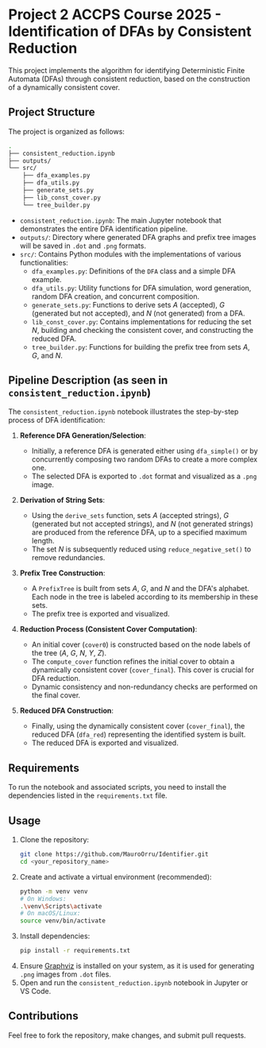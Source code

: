 # Project 2 ACCPS Course 2025 - Identification of DFAs by Consistent Reduction

This project implements the algorithm for identifying Deterministic Finite Automata (DFAs) through consistent reduction, based on the construction of a dynamically consistent cover.

## Project Structure

The project is organized as follows:

```bash
.
├── consistent_reduction.ipynb
├── outputs/
└── src/
    ├── dfa_examples.py
    ├── dfa_utils.py
    ├── generate_sets.py
    ├── lib_const_cover.py
    └── tree_builder.py
```

* `consistent_reduction.ipynb`: The main Jupyter notebook that demonstrates the entire DFA identification pipeline.
* `outputs/`: Directory where generated DFA graphs and prefix tree images will be saved in `.dot` and `.png` formats.
* `src/`: Contains Python modules with the implementations of various functionalities:
    * `dfa_examples.py`: Definitions of the `DFA` class and a simple DFA example.
    * `dfa_utils.py`: Utility functions for DFA simulation, word generation, random DFA creation, and concurrent composition.
    * `generate_sets.py`: Functions to derive sets $A$ (accepted), $G$ (generated but not accepted), and $N$ (not generated) from a DFA.
    * `lib_const_cover.py`: Contains implementations for reducing the set $N$, building and checking the consistent cover, and constructing the reduced DFA.
    * `tree_builder.py`: Functions for building the prefix tree from sets $A$, $G$, and $N$.

## Pipeline Description (as seen in `consistent_reduction.ipynb`)

The `consistent_reduction.ipynb` notebook illustrates the step-by-step process of DFA identification:

1.  **Reference DFA Generation/Selection**:
    * Initially, a reference DFA is generated either using `dfa_simple()` or by concurrently composing two random DFAs to create a more complex one.
    * The selected DFA is exported to `.dot` format and visualized as a `.png` image.

2.  **Derivation of String Sets**:
    * Using the `derive_sets` function, sets $A$ (accepted strings), $G$ (generated but not accepted strings), and $N$ (not generated strings) are produced from the reference DFA, up to a specified maximum length.
    * The set $N$ is subsequently reduced using `reduce_negative_set()` to remove redundancies.

3.  **Prefix Tree Construction**:
    * A `PrefixTree` is built from sets $A$, $G$, and $N$ and the DFA's alphabet. Each node in the tree is labeled according to its membership in these sets.
    * The prefix tree is exported and visualized.

4.  **Reduction Process (Consistent Cover Computation)**:
    * An initial cover (`cover0`) is constructed based on the node labels of the tree ($A$, $G$, $N$, $Y$, $Z$).
    * The `compute_cover` function refines the initial cover to obtain a dynamically consistent cover (`cover_final`). This cover is crucial for DFA reduction.
    * Dynamic consistency and non-redundancy checks are performed on the final cover.

5.  **Reduced DFA Construction**:
    * Finally, using the dynamically consistent cover (`cover_final`), the reduced DFA (`dfa_red`) representing the identified system is built.
    * The reduced DFA is exported and visualized.

## Requirements

To run the notebook and associated scripts, you need to install the dependencies listed in the `requirements.txt` file.

## Usage

1.  Clone the repository:
    ```bash
    git clone https://github.com/MauroOrru/Identifier.git
    cd <your_repository_name>
    ```
2.  Create and activate a virtual environment (recommended):
    ```bash
    python -m venv venv
    # On Windows:
    .\venv\Scripts\activate
    # On macOS/Linux:
    source venv/bin/activate
    ```
3.  Install dependencies:
    ```bash
    pip install -r requirements.txt
    ```
4.  Ensure [Graphviz](https://graphviz.org/download/) is installed on your system, as it is used for generating `.png` images from `.dot` files.
5.  Open and run the `consistent_reduction.ipynb` notebook in Jupyter or VS Code.

## Contributions

Feel free to fork the repository, make changes, and submit pull requests.

